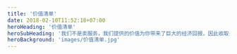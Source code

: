 ```yaml
---
title: '价值清单'
date: 2018-02-10T11:52:18+07:00
heroHeading: '价值清单'
heroSubHeading: '我们不是卖服务，我们提供的价值为你带来了巨大的经济回报，因此收取公平合理的报酬。'
heroBackground: 'images/价值清单.jpg'
---
```


